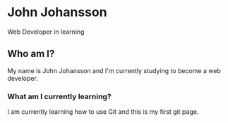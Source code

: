 # John Johansson
Web Developer in learning

## Who am I?

My name is John Johansson and I'm currently studying to become a web developer.

### What am I currently learning?

I am currently learning how to use Git and this is my first git page. 
